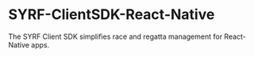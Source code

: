 # SYRF-ClientSDK-React-Native
The SYRF Client SDK simplifies race and regatta management for React-Native apps.
